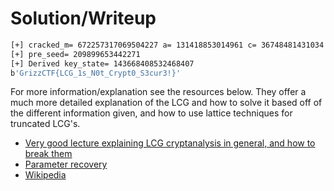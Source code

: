 # Solution/Writeup

```bash
[+] cracked_m= 672257317069504227 a= 131418853014961 c= 36748481431034
[+] pre_seed= 209899653442271
[+] Derived key_state= 143668408532468407
b'GrizzCTF{LCG_1s_N0t_Crypt0_S3cur3!}'
```

For more information/explanation see the resources below. They offer a much more detailed explanation of the LCG and how to solve it based off of the different information given, and how to use lattice techniques for truncated LCG's.

- [Very good lecture explaining LCG cryptanalysis in general, and how to break them](https://www.youtube.com/watch?v=i6z2Fp0iEbE)
- [Parameter recovery](https://github.com/jvdsn/crypto-attacks/blob/master/attacks/lcg/parameter_recovery.py)
- [Wikipedia](https://en.wikipedia.org/wiki/Linear_congruential_generator)
